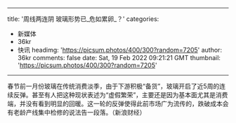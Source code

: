 
---
title: '周线两连阴 玻璃形势已_危如累卵_？'
categories: 
 - 新媒体
 - 36kr
 - 快讯
headimg: 'https://picsum.photos/400/300?random=7205'
author: 36kr
comments: false
date: Sat, 19 Feb 2022 09:21:21 GMT
thumbnail: 'https://picsum.photos/400/300?random=7205'
---

<div>   
春节前一月份玻璃在传统消费淡季，由于下游积极“备货”，玻璃开启了近5周的连续反弹。甚至有人把这种现状表述为“虚假繁荣”，主要还是因为基本面尤其是消费端，并没有看到明显的回暖。这一轮的反弹使得此前市场广为流传的，跌破成本会有老龄产线集中检修的说法告一段落。（新浪财经）  
</div>
            